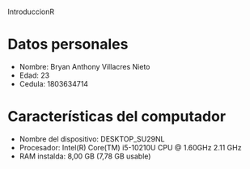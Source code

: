 
 IntroduccionR
# Datos personales
- Nombre: Bryan Anthony Villacres Nieto 
- Edad: 23
- Cedula: 1803634714
# Características del computador
- Nombre del dispositivo: DESKTOP_SU29NL
- Procesador:  Intel(R) Core(TM) i5-10210U CPU @ 1.60GHz   2.11 GHz
- RAM instalda: 8,00 GB (7,78 GB usable) 
